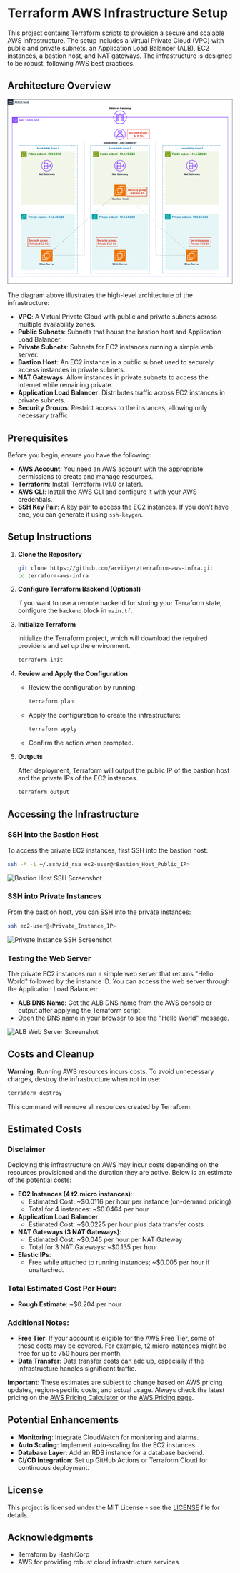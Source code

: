 # Terraform AWS Infrastructure Setup

This project contains Terraform scripts to provision a secure and scalable AWS infrastructure. The setup includes a Virtual Private Cloud (VPC) with public and private subnets, an Application Load Balancer (ALB), EC2 instances, a bastion host, and NAT gateways. The infrastructure is designed to be robust, following AWS best practices.

## Architecture Overview

![Architecture Diagram](https://github.com/arviiyer/aws-infra-with-terraform/blob/main/terraform-aws-infra.png)

The diagram above illustrates the high-level architecture of the infrastructure:

- **VPC**: A Virtual Private Cloud with public and private subnets across multiple availability zones.
- **Public Subnets**: Subnets that house the bastion host and Application Load Balancer.
- **Private Subnets**: Subnets for EC2 instances running a simple web server.
- **Bastion Host**: An EC2 instance in a public subnet used to securely access instances in private subnets.
- **NAT Gateways**: Allow instances in private subnets to access the internet while remaining private.
- **Application Load Balancer**: Distributes traffic across EC2 instances in private subnets.
- **Security Groups**: Restrict access to the instances, allowing only necessary traffic.

## Prerequisites

Before you begin, ensure you have the following:

- **AWS Account**: You need an AWS account with the appropriate permissions to create and manage resources.
- **Terraform**: Install Terraform (v1.0 or later).
- **AWS CLI**: Install the AWS CLI and configure it with your AWS credentials.
- **SSH Key Pair**: A key pair to access the EC2 instances. If you don't have one, you can generate it using `ssh-keygen`.

## Setup Instructions

1. **Clone the Repository**

   ```bash
   git clone https://github.com/arviiyer/terraform-aws-infra.git
   cd terraform-aws-infra
   ```

2. **Configure Terraform Backend (Optional)**

   If you want to use a remote backend for storing your Terraform state, configure the `backend` block in `main.tf`.

3. **Initialize Terraform**

   Initialize the Terraform project, which will download the required providers and set up the environment.

   ```bash
   terraform init
   ```

4. **Review and Apply the Configuration**

   - Review the configuration by running:

     ```bash
     terraform plan
     ```

   - Apply the configuration to create the infrastructure:

     ```bash
     terraform apply
     ```

   - Confirm the action when prompted.

5. **Outputs**

   After deployment, Terraform will output the public IP of the bastion host and the private IPs of the EC2 instances.

   ```bash
   terraform output
   ```

## Accessing the Infrastructure

### SSH into the Bastion Host

To access the private EC2 instances, first SSH into the bastion host:

```bash
ssh -A -i ~/.ssh/id_rsa ec2-user@<Bastion_Host_Public_IP>
```

![Bastion Host SSH Screenshot](path/to/your/bastion-ssh-screenshot.png)

### SSH into Private Instances

From the bastion host, you can SSH into the private instances:

```bash
ssh ec2-user@<Private_Instance_IP>
```

![Private Instance SSH Screenshot](path/to/your/private-instance-ssh-screenshot.png)

### Testing the Web Server

The private EC2 instances run a simple web server that returns "Hello World" followed by the instance ID. You can access the web server through the Application Load Balancer:

- **ALB DNS Name**: Get the ALB DNS name from the AWS console or output after applying the Terraform script.
- Open the DNS name in your browser to see the "Hello World" message.

![ALB Web Server Screenshot](path/to/your/alb-web-server-screenshot.png)

## Costs and Cleanup

**Warning**: Running AWS resources incurs costs. To avoid unnecessary charges, destroy the infrastructure when not in use:

```bash
terraform destroy
```

This command will remove all resources created by Terraform.

## Estimated Costs

### Disclaimer

Deploying this infrastructure on AWS may incur costs depending on the resources provisioned and the duration they are active. Below is an estimate of the potential costs:

- **EC2 Instances (4 t2.micro instances)**:
  - Estimated Cost: ~$0.0116 per hour per instance (on-demand pricing)
  - Total for 4 instances: ~$0.0464 per hour
- **Application Load Balancer**:
  - Estimated Cost: ~$0.0225 per hour plus data transfer costs
- **NAT Gateways (3 NAT Gateways)**:
  - Estimated Cost: ~$0.045 per hour per NAT Gateway
  - Total for 3 NAT Gateways: ~$0.135 per hour
- **Elastic IPs**:
  - Free while attached to running instances; ~$0.005 per hour if unattached.

### Total Estimated Cost Per Hour:
- **Rough Estimate**: ~$0.204 per hour

### Additional Notes:
- **Free Tier**: If your account is eligible for the AWS Free Tier, some of these costs may be covered. For example, t2.micro instances might be free for up to 750 hours per month.
- **Data Transfer**: Data transfer costs can add up, especially if the infrastructure handles significant traffic.

**Important**: These estimates are subject to change based on AWS pricing updates, region-specific costs, and actual usage. Always check the latest pricing on the [AWS Pricing Calculator](https://calculator.aws/#/) or the [AWS Pricing page](https://aws.amazon.com/pricing/).

## Potential Enhancements

- **Monitoring**: Integrate CloudWatch for monitoring and alarms.
- **Auto Scaling**: Implement auto-scaling for the EC2 instances.
- **Database Layer**: Add an RDS instance for a database backend.
- **CI/CD Integration**: Set up GitHub Actions or Terraform Cloud for continuous deployment.

## License

This project is licensed under the MIT License - see the [LICENSE](LICENSE) file for details.

## Acknowledgments

- Terraform by HashiCorp
- AWS for providing robust cloud infrastructure services